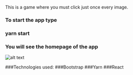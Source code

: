 This is a game where you must click just once every image.

### To start the app type 
### yarn start

### You will see the homepage of the app


![alt text](src/styles/HomePage.PNG "Description goes here")

###Technologies used:
###Bootstrap
###Yarn
###React

